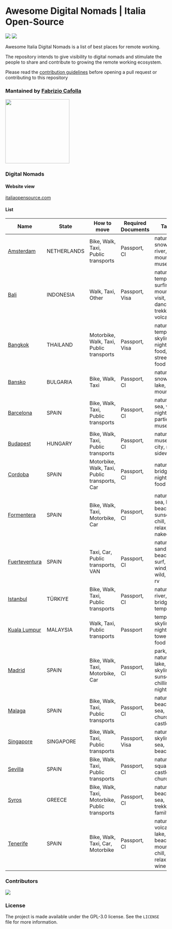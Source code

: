 # Awesome Digital Nomads | Italia Open-Source

<img src='https://img.shields.io/badge/list-17-green'> <img src='https://img.shields.io/github/last-commit/italia-opensource/awesome-italia-opensource/main'>

Awesome Italia Digital Nomads is a list of best places for remote working.

The repository intends to give visibility to digital nomads and stimulate the people to share and contribute to growing the remote working ecosystem.

Please read the [contribution guidelines](https://github.com/italia-opensource/awesome-italia-opensource/blob/main/CONTRIBUTING.md) before opening a pull request or contributing to this repository

### Mantained by [Fabrizio Cafolla](https://github.com/FabrizioCafolla)

<a href="https://opencollective.com/italia-open-source/donate" target="_blank"><img src="https://opencollective.com/italia-open-source/donate/button@2x.png?color=blue" width=200 /></a>

### Digital Nomads

#### Website view

[italiaopensource.com](https://italiaopensource.com/digital-nomads)

#### List

| Name                                                                       | State       | How to move                                    | Required Documents | Tags                                                                       |
| -------------------------------------------------------------------------- | ----------- | ---------------------------------------------- | ------------------ | -------------------------------------------------------------------------- |
| [Amsterdam](https://italiaopensource.com/digital-nomads/amsterdam)         | NETHERLANDS | Bike, Walk, Taxi, Public transports            | Passport, CI       | nature, snow, river, mountain, museums,                                    |
| [Bali](https://italiaopensource.com/digital-nomads/bali)                   | INDONESIA   | Walk, Taxi, Other                              | Passport, Visa     | nature, temples, surfing, mountain, visit, sea, dancing, trekking, volcano |
| [Bangkok](https://italiaopensource.com/digital-nomads/bangkok)             | THAILAND    | Motorbike, Walk, Taxi, Public transports       | Passport, Visa     | nature, temples, skyline, nightlife, food, street food                     |
| [Bansko](https://italiaopensource.com/digital-nomads/bansko)               | BULGARIA    | Bike, Walk, Taxi                               | Passport, CI       | nature, snow, lake, mountain                                               |
| [Barcelona](https://italiaopensource.com/digital-nomads/barcelona)         | SPAIN       | Bike, Walk, Taxi, Public transports            | Passport, CI       | nature, sea, wine, nightlife, parties, museums                             |
| [Budapest](https://italiaopensource.com/digital-nomads/budapest)           | HUNGARY     | Bike, Walk, Taxi, Public transports            | Passport, CI       | nature, museum, city, river, sidewalk                                      |
| [Cordoba](https://italiaopensource.com/digital-nomads/cordoba)             | SPAIN       | Motorbike, Walk, Taxi, Public transports, Car  | Passport, CI       | nature, bridge, nightlife, food                                            |
| [Formentera](https://italiaopensource.com/digital-nomads/formentera)       | SPAIN       | Bike, Walk, Taxi, Motorbike, Car               | Passport, CI       | nature, sea, lake, beaches, sunsets, chill, relax, naked                   |
| [Fuerteventura](https://italiaopensource.com/digital-nomads/fuerteventura) | SPAIN       | Taxi, Car, Public transports, VAN              | Passport, CI       | nature, sand, beach, surf, wind, wild, van, rv                             |
| [Istanbul](https://italiaopensource.com/digital-nomads/istanbul)           | TÜRKIYE     | Bike, Walk, Taxi, Public transports            | Passport, CI       | nature, river, bridge, temple                                              |
| [Kuala Lumpur](https://italiaopensource.com/digital-nomads/kuala-lumpur)   | MALAYSIA    | Walk, Taxi, Public transports                  | Passport           | temple, skyline, nightlife, tower, food                                    |
| [Madrid](https://italiaopensource.com/digital-nomads/madrid)               | SPAIN       | Bike, Walk, Taxi, Motorbike, Car               | Passport, CI       | park, nature, lake, city, skyline, sunset, chilling, nightlife             |
| [Malaga](https://italiaopensource.com/digital-nomads/malaga)               | SPAIN       | Bike, Walk, Taxi, Public transports            | Passport, CI       | nature, beach, sea, church, castle                                         |
| [Singapore](https://italiaopensource.com/digital-nomads/singapore)         | SINGAPORE   | Bike, Walk, Taxi, Public transports            | Passport, Visa     | nature, skyline, sea, beach                                                |
| [Sevilla](https://italiaopensource.com/digital-nomads/sevilla)             | SPAIN       | Bike, Walk, Taxi, Public transports            | Passport, CI       | nature, square, castle, church                                             |
| [Syros](https://italiaopensource.com/digital-nomads/syros)                 | GREECE      | Bike, Walk, Taxi, Motorbike, Public transports | Passport, CI       | nature, beach, sea, trekking, family                                       |
| [Tenerife](https://italiaopensource.com/digital-nomads/tenerife)           | SPAIN       | Bike, Walk, Taxi, Car, Motorbike               | Passport, CI       | nature, volcano, lake, sea, beach, mountain, chill, relaxing, wine         |

### Contributors

<a href="https://github.com/italia-opensource/awesome-italia-opensource/graphs/contributors"> <img src="https://contrib.rocks/image?repo=italia-opensource/awesome-italia-opensource" /> </a>

### License

The project is made available under the GPL-3.0 license. See the `LICENSE` file for more information.